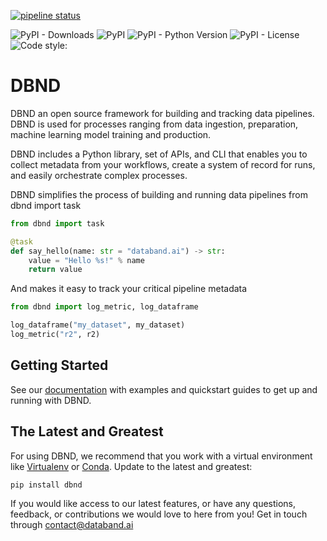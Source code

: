 [![pipeline status](https://gitlab.com/databand-ai/dbnd/badges/master/pipeline.svg)](https://gitlab.com/databand-ai/dbnd/pipelines)

![PyPI - Downloads](https://img.shields.io/pypi/dm/dbnd) ![PyPI](https://img.shields.io/pypi/v/dbnd)
![PyPI - Python Version](https://img.shields.io/pypi/pyversions/dbnd) ![PyPI - License](https://img.shields.io/pypi/l/dbnd)
![Code style: ](https://img.shields.io/badge/code%20style-black-000000.svg)

# DBND

DBND an open source framework for building and tracking data pipelines. DBND is used for processes ranging from data ingestion, preparation, machine learning model training and production.

DBND includes a Python library, set of APIs, and CLI that enables you to collect metadata from your workflows, create a system of record for runs, and easily orchestrate complex processes.

DBND simplifies the process of building and running data pipelines
from dbnd import task

```python
from dbnd import task

@task
def say_hello(name: str = "databand.ai") -> str:
    value = "Hello %s!" % name
    return value
```

And makes it easy to track your critical pipeline metadata

```python
from dbnd import log_metric, log_dataframe

log_dataframe("my_dataset", my_dataset)
log_metric("r2", r2)
```

## Getting Started

See our [documentation](https://docs.databand.ai/docs) with examples and quickstart guides to get up and running with DBND.

## The Latest and Greatest

For using DBND, we recommend that you work with a virtual environment like [Virtualenv](https://virtualenv.pypa.io/en/latest/) or [Conda](https://docs.conda.io/en/latest/). Update to the latest and greatest:

```shell script
pip install dbnd
```

If you would like access to our latest features, or have any questions, feedback, or contributions we would love to here from you! Get in touch through contact@databand.ai
